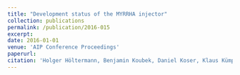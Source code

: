 ```yaml
--- 
title: "Development status of the MYRRHA injector"
collection: publications
permalink: /publication/2016-015
excerpt: 
date: 2016-01-01
venue: 'AIP Conference Proceedings'
paperurl:
citation: 'Holger Höltermann, Benjamin Koubek, Daniel Koser, Klaus Kümpel, Patrick Müller, Ulrich Ratzinger,Malte Schwarz, Waldemar Schweizer, Joerg Orboeck, Marco Busch, Hendrik Hähnel, Holger Podlech,Carmen Angulo, Jorik Belmans, Wouter De Cock, Phillipe Della Faille, Francois Davin, Frederic Doucet,Angelique Gatera, Franck Pompon, and Dirk Vandeplassche, Development status of the MYRRHA injector, AIP Conference Proceedings, 2160, 050003 (2016)'
---
```

